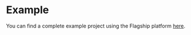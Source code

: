 # Example

You can find a complete example project using the Flagship platform <a href="https://github.com/alexschimpf/flagship-example">here</a>.
